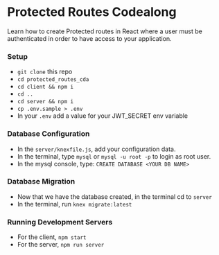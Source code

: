 # Protected Routes Codealong

Learn how to create Protected routes in React where a user must be authenticated in order to have access to your application.

### Setup
- `git clone` this repo
- `cd protected_routes_cda`
- `cd client && npm i`
- `cd ..`
- `cd server && npm i`
- `cp .env.sample > .env`
- In your `.env` add a value for your JWT_SECRET env variable

### Database Configuration
- In the `server/knexfile.js`, add your configuration data.
- In the terminal, type `mysql` or `mysql -u root -p` to login as root user.
- In the mysql console, type: `CREATE DATABASE <YOUR DB NAME>`

### Database Migration
- Now that we have the database created, in the terminal cd to `server`
- In the terminal, run `knex migrate:latest`


### Running Development Servers
- For the client, `npm start` 
- For the server, `npm run server`
